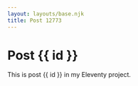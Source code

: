 ```yaml
---
layout: layouts/base.njk
title: Post 12773
---
```


# Post {{ id }}

This is post {{ id }} in my Eleventy project.
